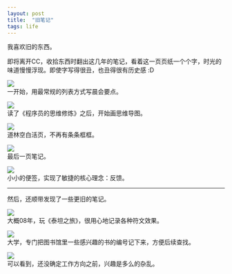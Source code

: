 ```yaml
---
layout: post
title:  "旧笔记"
tags: life
---
```


我喜欢旧的东西。

即将离开CC，收拾东西时翻出这几年的笔记，看着这一页页纸一个个字，时光的味道慢慢浮现。即使字写得很丑，也丑得很有历史感 :D

![](/images/blog/201604-old-notes-4.jpg)<br>
一开始，用最常规的列表方式写晨会要点。

![](/images/blog/201604-old-notes-5.jpg)<br>
读了《程序员的思维修炼》之后，开始画思维导图。

![](/images/blog/201604-old-notes-6.jpg)<br>
道林空白活页，不再有条条框框。

![](/images/blog/201604-old-notes-7.jpg)<br>
最后一页笔记。

![](/images/blog/201604-old-notes-8.jpg)<br>
小小的便签，实现了敏捷的核心理念：反馈。

<hr>

然后，还顺带发现了一些更旧的笔记。

![](/images/blog/201604-old-notes-3.jpg)<br>
大概08年，玩《泰坦之旅》，很用心地记录各种符文效果。

![](/images/blog/201604-old-notes-1.jpg)<br>
大学，专门把图书馆里一些感兴趣的书的编号记下来，方便后续查找。

![](/images/blog/201604-old-notes-2.jpg)<br>
可以看到，还没确定工作方向之前，兴趣是多么的杂乱。



